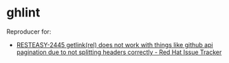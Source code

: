 # ghlint

Reproducer for:

* [RESTEASY-2445 getlink(rel) does not work with things like github api pagination due to not splitting headers correctly - Red Hat Issue Tracker](https://issues.redhat.com/browse/RESTEASY-2445)
